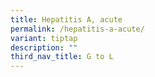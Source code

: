 ```yaml
---
title: Hepatitis A, acute
permalink: /hepatitis-a-acute/
variant: tiptap
description: ""
third_nav_title: G to L
---
```

<p></p>
